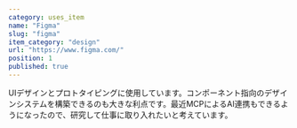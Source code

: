 ```yaml
---
category: uses_item
name: "Figma"
slug: "figma"
item_category: "design"
url: "https://www.figma.com/"
position: 1
published: true
---
```


UIデザインとプロトタイピングに使用しています。コンポーネント指向のデザインシステムを構築できるのも大きな利点です。最近MCPによるAI連携もできるようになったので、研究して仕事に取り入れたいと考えています。
